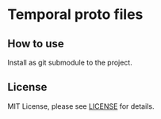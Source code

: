 # Temporal proto files  

## How to use

Install as git submodule to the project.

## License

MIT License, please see [LICENSE](LICENSE) for details.
